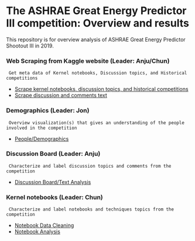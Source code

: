 # The ASHRAE Great Energy Predictor III competition: Overview and results
This repository is for overview analysis of ASHRAE Great Energy Predictor Shootout III in 2019.

### Web Scraping from Kaggle website (Leader: Anju/Chun)
     Get meta data of Kernel notebooks, Discussion topics, and Historical competitions   
   * [Scrape kernel notebooks, discussion topics, and historical competitions](WebScraping/Kaggle_WebScraping.ipynb)
   * [Scrape discussion and comments text](WebScraping/Kaggle_WebScraping_Discussions.ipynb)
   
### Demographics (Leader: Jon)
     Overview visualization(s) that gives an understanding of the people involved in the competition 
   * [People/Demographics](Demographics/Map.ipynb)
   
### Discussion Board (Leader: Anju)
     Characterize and label discussion topics and comments from the competition
   * [Discussion Board/Text Analysis](DiscussionBoard/DiscussionAnalysis.ipynb)

### Kernel notebooks (Leader: Chun)
     Characterize and label notebooks and techniques topics from the competition
   * [Notebook Data Cleaning](KernelNotebook/NotebookDataCleaning.ipynb) 
   * [Notebook Analysis](KernelNotebook/Combined%20bar%20charts.ipynb) 
